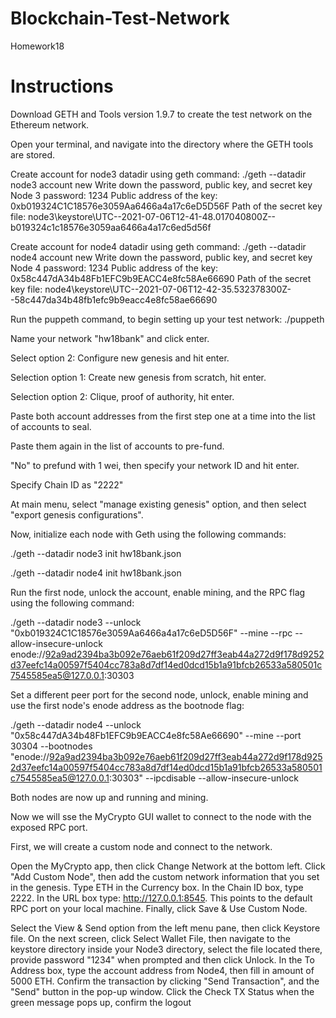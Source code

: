 # Blockchain-Test-Network
Homework18

# Instructions

Download GETH and Tools version 1.9.7 to create the test network on the Ethereum network.

Open your terminal, and navigate into the directory where the GETH tools are stored.

Create account for node3 datadir using geth command: ./geth --datadir node3 account new 
Write down the password, public key, and secret key
Node 3 password: 1234
Public address of the key:   0xb019324C1C18576e3059Aa6466a4a17c6eD5D56F
Path of the secret key file: node3\keystore\UTC--2021-07-06T12-41-48.017040800Z--b019324c1c18576e3059aa6466a4a17c6ed5d56f

Create account for node4 datadir using geth command: ./geth --datadir node4 account new 
Write down the password, public key, and secret key
Node 4 password: 1234
Public address of the key:   0x58c447dA34b48Fb1EFC9b9EACC4e8fc58Ae66690
Path of the secret key file: node4\keystore\UTC--2021-07-06T12-42-35.532378300Z--58c447da34b48fb1efc9b9eacc4e8fc58ae66690

Run the puppeth command, to begin setting up your test network: ./puppeth 

Name your network "hw18bank" and click enter.

Select option 2: Configure new genesis and hit enter.

Selection option 1: Create new genesis from scratch, hit enter.

Selection option 2: Clique, proof of authority, hit enter.

Paste both account addresses from the first step one at a time into the list of accounts to seal.

Paste them again in the list of accounts to pre-fund.

"No" to prefund with 1 wei, then specify your network ID and hit enter.

Specify Chain ID as "2222"

At main menu, select "manage existing genesis" option, and then select "export genesis configurations".

Now, initialize each node with Geth using the following commands:

./geth --datadir node3 init hw18bank.json

./geth --datadir node4 init hw18bank.json

Run the first node, unlock the account, enable mining, and the RPC flag using the following command:

./geth --datadir node3 --unlock "0xb019324C1C18576e3059Aa6466a4a17c6eD5D56F" --mine --rpc --allow-insecure-unlock
enode://92a9ad2394ba3b092e76aeb61f209d27ff3eab44a272d9f178d9252d37eefc14a00597f5404cc783a8d7df14ed0dcd15b1a91bfcb26533a580501c7545585ea5@127.0.0.1:30303

Set a different peer port for the second node, unlock, enable mining and use the first node's enode address as the bootnode flag:

./geth --datadir node4 --unlock "0x58c447dA34b48Fb1EFC9b9EACC4e8fc58Ae66690" --mine --port 30304 --bootnodes "enode://92a9ad2394ba3b092e76aeb61f209d27ff3eab44a272d9f178d9252d37eefc14a00597f5404cc783a8d7df14ed0dcd15b1a91bfcb26533a580501c7545585ea5@127.0.0.1:30303" --ipcdisable --allow-insecure-unlock

Both nodes are now up and running and mining.

Now we will sse the MyCrypto GUI wallet to connect to the node with the exposed RPC port. 

First, we will create a custom node and connect to the network.

Open the MyCrypto app, then click Change Network at the bottom left.
Click "Add Custom Node", then add the custom network information that you set in the genesis.
Type ETH in the Currency box.
In the Chain ID box, type 2222.
In the URL box type: http://127.0.0.1:8545.  This points to the default RPC port on your local machine.
Finally, click Save & Use Custom Node.

Select the View & Send option from the left menu pane, then click Keystore file.
On the next screen, click Select Wallet File, then navigate to the keystore directory inside your Node3 directory, select the file located there, provide password "1234" when prompted and then click Unlock.
In the To Address box, type the account address from Node4, then fill in amount of 5000 ETH.
Confirm the transaction by clicking "Send Transaction", and the "Send" button in the pop-up window.
Click the Check TX Status when the green message pops up, confirm the logout
